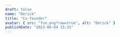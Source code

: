 ```yaml
---
draft: false
name: "Derick"
title: "Co-founder"
avatar: { src: "fun.png?raw=true", alt: "Derick" }
publishDate: "2023-06-04 15:31"
---
```


